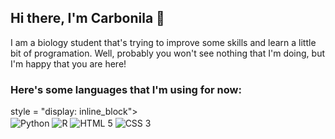 ## Hi there, I'm Carbonila 🍄

I am a biology student that's trying to improve some skills and learn a little bit of programation. Well, probably you won't see nothing that I'm doing, but I'm happy that you are here!

### Here's some languages that I'm using for now:

<div> style = "display: inline_block"><br/>
  <img align = "center" alt = "Python" src = "https://img.shields.io/badge/Python-3776AB?style=for-the-badge&logo=python&logoColor=white" />
  <img align = "center" alt = "R" src = "https://img.shields.io/badge/R-276DC3?style=for-the-badge&logo=r&logoColor=white" />
  <img align = "center" alt = "HTML 5" src = "https://img.shields.io/badge/HTML5-E34F26?style=for-the-badge&logo=html5&logoColor=white" />
  <img align = "center" alt = "CSS 3" src = "	https://img.shields.io/badge/CSS3-1572B6?style=for-the-badge&logo=css3&logoColor=white" />
</div>
